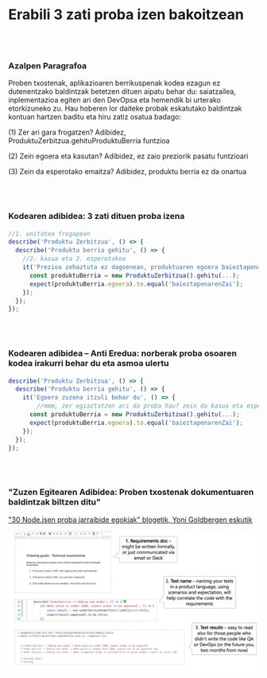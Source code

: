 # Erabili 3 zati proba izen bakoitzean

<br/><br/>

### Azalpen Paragrafoa

Proben txostenak, aplikazioaren berrikuspenak kodea ezagun ez dutenentzako baldintzak betetzen dituen aipatu behar du: saiatzailea, inplementazioa egiten ari den DevOpsa eta hemendik bi urterako etorkizuneko zu. Hau hoberen lor daiteke probak eskatutako baldintzak kontuan hartzen baditu eta hiru zatiz osatua badago:

(1) Zer ari gara frogatzen? Adibidez, ProduktuZerbitzua.gehituProduktuBerria funtzioa

(2) Zein egoera eta kasutan? Adibidez, ez zaio preziorik pasatu funtzioari

(3) Zein da esperotako emaitza? Adibidez, produktu berria ez da onartua

<br/><br/>

### Kodearen adibidea: 3 zati dituen proba izena

```javascript
//1. unitatea frogapean
describe('Produktu Zerbitzua', () => {
  describe('Produktu berria gehitu', () => {
    //2. kasua eta 3. esperotakoa
    it('Prezioa zehaztuta ez dagoenean, produktuaren egoera baieztapenaren zai dago', () => {
      const produktuBerria = new ProduktuZerbitzua().gehitu(...);
      expect(produktuBerria.egoera).to.equal('baieztapenarenZai');
    });
  });
});
```

<br/><br/>

### Kodearen adibidea – Anti Eredua: norberak proba osoaren kodea irakurri behar du eta asmoa ulertu

```javascript
describe('Produktu Zerbitzua', () => {
  describe('Produktu berria gehitu', () => {
    it('Egoera zuzena itzuli behar du', () => {
        //mmm, zer egiaztatzen ari da proba hau? zein da kasua eta espero dena?
      const produktuBerria = new ProduktuZerbitzua().gehitu(...);
      expect(produktuBerria.egoera).to.equal('baieztapenarenZai');
    });
  });
});
```

<br/><br/>

### "Zuzen Egitearen Adibidea: Proben txostenak dokumentuaren baldintzak biltzen ditu"

["30 Node.jsen proba jarraibide egokiak" blogetik, Yoni Goldbergen eskutik](https://medium.com/@me_37286/yoni-goldberg-javascript-nodejs-testing-best-practices-2b98924c9347)

![Proba txostenaren adibidea](https://github.com/goldbergyoni/nodebestpractices/blob/master/assets/images/test-report-like-requirements.jpeg "Proba txostenaren adibidea")

<br/><br/>
